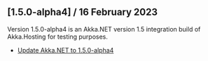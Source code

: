 ## [1.5.0-alpha4] / 16 February 2023

Version 1.5.0-alpha4 is an Akka.NET version 1.5 integration build of Akka.Hosting for testing purposes. 

* [Update Akka.NET to 1.5.0-alpha4](https://github.com/akkadotnet/akka.net/releases/tag/1.5.0-alpha4)
